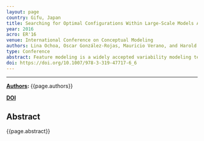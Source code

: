 ```yaml
---
layout: page
country: Gifu, Japan
title: Searching for Optimal Configurations Within Large-Scale Models A Cloud Computing Domain
year: 2016
acro: ER'16
venue: International Conference on Conceptual Modeling
authors: Lina Ochoa, Oscar González-Rojas, Mauricio Verano, and Harold Castro
type: Conference
abstract: Feature modeling is a widely accepted variability modeling technique for supporting decision-making scenarios, by representing decisions as features. However, there are scenarios where domain concepts have multiple implementation alternatives that have to be analyzed from large-scale data sources. Therefore, a manual selection of an optimal solution from within the alternatives space or even the complete representation of the domain is an unsuitable task. To solve this issue, we created a feature modeling metamodel and two specific processes to represent domain and implementation alternative models, and to search for optimal solutions whilst considering a set of optimization objectives. We applied this approach to a cloud computing case study and obtained an optimal provider configuration for deploying a JEE application.
doi: https://doi.org/10.1007/978-3-319-47717-6_6
---
```


---

**[Authors](#):** {{page.authors}}

**[DOI]({{page.doi}})** 

## Abstract
{{page.abstract}}
